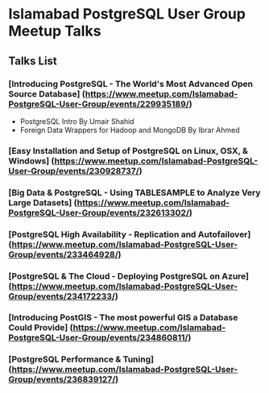 # Islamabad PostgreSQL User Group Meetup Talks

## Talks List
### [Introducing PostgreSQL - The World's Most Advanced Open Source Database] (https://www.meetup.com/Islamabad-PostgreSQL-User-Group/events/229935189/)
* PostgreSQL Intro By Umair Shahid
* Foreign Data Wrappers for Hadoop and MongoDB By Ibrar Ahmed

### [Easy Installation and Setup of PostgreSQL on Linux, OSX, & Windows] (https://www.meetup.com/Islamabad-PostgreSQL-User-Group/events/230928737/)
### [Big Data & PostgreSQL - Using TABLESAMPLE to Analyze Very Large Datasets] (https://www.meetup.com/Islamabad-PostgreSQL-User-Group/events/232613302/)
### [PostgreSQL High Availability - Replication and Autofailover] (https://www.meetup.com/Islamabad-PostgreSQL-User-Group/events/233464928/)
### [PostgreSQL & The Cloud - Deploying PostgreSQL on Azure] (https://www.meetup.com/Islamabad-PostgreSQL-User-Group/events/234172233/)
### [Introducing PostGIS - The most powerful GIS a Database Could Provide] (https://www.meetup.com/Islamabad-PostgreSQL-User-Group/events/234860811/)
### [PostgreSQL Performance & Tuning] (https://www.meetup.com/Islamabad-PostgreSQL-User-Group/events/236839127/)
